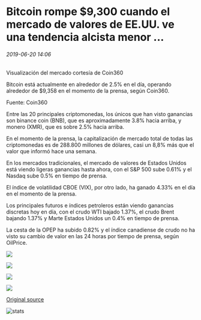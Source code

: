# Bitcoin rompe $9,300 cuando el mercado de valores de EE.UU. ve una tendencia alcista menor ...

###### 2019-06-20 14:06

Visualización del mercado cortesía de Coin360

Bitcoin está actualmente en alrededor de 2.5% en el día, operando alrededor de $9,358 en el momento de la prensa, según Coin360.

Fuente: Coin360

Entre las 20 principales criptomonedas, los únicos que han visto ganancias son binance coin (BNB), que es aproximadamente 3.8% hacia arriba, y monero (XMR), que es sobre 2.5% hacia arriba.

En el momento de la prensa, la capitalización de mercado total de todas las criptomonedas es de 288.800 millones de dólares, casi un 8,8% más que el valor que informó hace una semana.

En los mercados tradicionales, el mercado de valores de Estados Unidos está viendo ligeras ganancias hasta ahora, con el S&P 500 sube 0.61% y el Nasdaq sube 0.5% en tiempo de prensa.

El índice de volatilidad CBOE (VIX), por otro lado, ha ganado 4.33% en el día en el momento de la prensa.

Los principales futuros e índices petroleros están viendo ganancias discretas hoy en día, con el crudo WTI bajado 1.37%, el crudo Brent bajando 1.37% y Marte Estados Unidos un 0.4% en tiempo de prensa.

La cesta de la OPEP ha subido 0.82% y el índice canadiense de crudo no ha visto su cambio de valor en las 24 horas por tiempo de prensa, según OilPrice.

![](https://s3.cointelegraph.com/storage/uploads/view/33be589366c0aa833d540086bbfcb043.png)

![](https://s3.cointelegraph.com/storage/uploads/view/f513362835f361aac5dd7c82ad6edb38.png)

![](https://s3.cointelegraph.com/storage/uploads/view/dff62c0bdba286d6e119ea76abd68a89.png)

![](https://s3.cointelegraph.com/storage/uploads/view/19d7798b714d326b7280676a38c237d6.png)

[Original source](https://cointelegraph.com/news/bitcoin-breaks-9-300-as-us-stock-market-sees-minor-uptrend)

![stats](https://c.statcounter.com/11760860/0/a89fa40b/1/ "stats")
